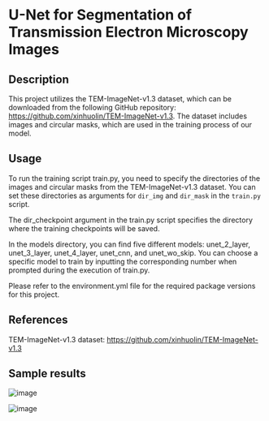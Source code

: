 # U-Net for Segmentation of Transmission Electron Microscopy Images

## Description
This project utilizes the TEM-ImageNet-v1.3 dataset, which can be downloaded from the following GitHub repository: https://github.com/xinhuolin/TEM-ImageNet-v1.3. The dataset includes images and circular masks, which are used in the training process of our model.

## Usage
To run the training script train.py, you need to specify the directories of the images and circular masks from the TEM-ImageNet-v1.3 dataset. You can set these directories as arguments for `dir_img` and `dir_mask` in the `train.py` script.

The dir_checkpoint argument in the train.py script specifies the directory where the training checkpoints will be saved.

In the models directory, you can find five different models: unet_2_layer, unet_3_layer, unet_4_layer, unet_cnn, and unet_wo_skip. You can choose a specific model to train by inputting the corresponding number when prompted during the execution of train.py.

Please refer to the environment.yml file for the required package versions for this project.

## References
TEM-ImageNet-v1.3 dataset: https://github.com/xinhuolin/TEM-ImageNet-v1.3

## Sample results

![image](https://github.com/cnncnnzh/TEM_segmentation/assets/102392563/0a8c0cf3-2c18-47b9-b867-1d69aad627af)

![image](https://github.com/cnncnnzh/TEM_segmentation/assets/102392563/b49730fc-3699-4e2b-a24f-d0a1f6e6c7d5)
